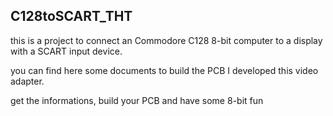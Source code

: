 <h2>C128toSCART_THT</h2>
<p>this is a project to connect an Commodore C128 8-bit computer to a display with a SCART input device.</p>
<p>you can find here some documents to build the PCB I developed this video adapter.</p>
<p>get the informations, build your PCB and have some 8-bit fun</p> 
